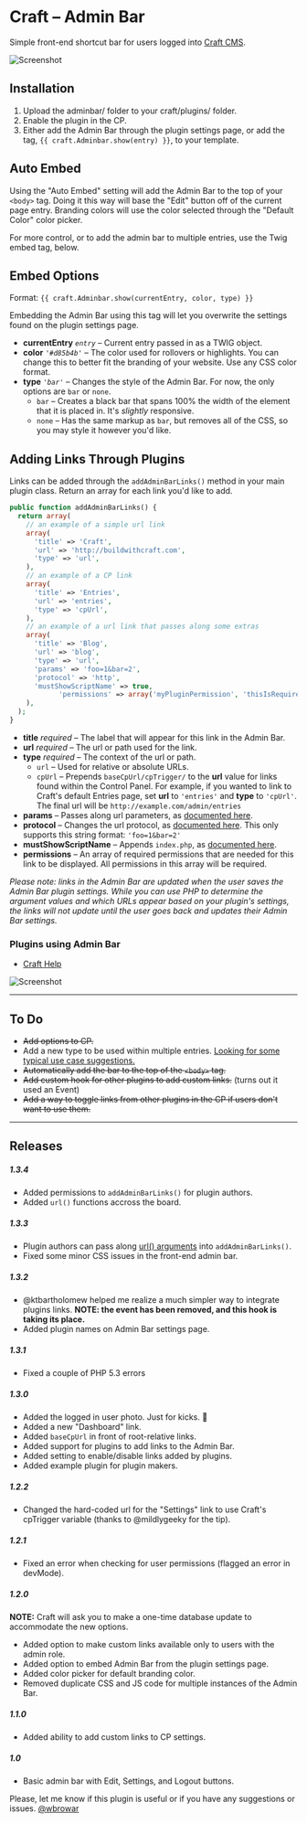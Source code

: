 # Craft – Admin Bar
Simple front-end shortcut bar for users logged into [Craft CMS](https://buildwithcraft.com).

![Screenshot](screenshot-bar.png)

## Installation
1. Upload the adminbar/ folder to your craft/plugins/ folder.
2. Enable the plugin in the CP.
3. Either add the Admin Bar through the plugin settings page, or add the tag, `{{ craft.Adminbar.show(entry) }}`, to your template.

## Auto Embed
Using the "Auto Embed" setting will add the Admin Bar to the top of your `<body>` tag. Doing it this way will base the "Edit" button off of the current page entry. Branding colors will use the color selected through the "Default Color" color picker.

For more control, or to add the admin bar to multiple entries, use the Twig embed tag, below.

## Embed Options
Format: `{{ craft.Adminbar.show(currentEntry, color, type) }}`

Embedding the Admin Bar using this tag will let you overwrite the settings found on the plugin settings page.

* **currentEntry** *`entry`*  – Current entry passed in as a TWIG object.
* **color** *`'#d85b4b'`* – The color used for rollovers or highlights. You can change this to better fit the branding of your website. Use any CSS color format.
* **type** *`'bar'`* – Changes the style of the Admin Bar. For now, the only options are `bar` or `none`.
  * `bar` – Creates a black bar that spans 100% the width of the element that it is placed in. It's *slightly* responsive.
  * `none` – Has the same markup as `bar`, but removes all of the CSS, so you may style it however you'd like.

## Adding Links Through Plugins
Links can be added through the `addAdminBarLinks()` method in your main plugin class. Return an array for each link you'd like to add.

```php
public function addAdminBarLinks() {
  return array(
    // an example of a simple url link
    array(
      'title' => 'Craft',
      'url' => 'http://buildwithcraft.com',
      'type' => 'url',
    ),
    // an example of a CP link
    array(
      'title' => 'Entries',
      'url' => 'entries',
      'type' => 'cpUrl',
    ),
    // an example of a url link that passes along some extras
    array(
      'title' => 'Blog',
      'url' => 'blog',
      'type' => 'url',
      'params' => 'foo=1&bar=2',
      'protocol' => 'http',
      'mustShowScriptName' => true,
			'permissions' => array('myPluginPermission', 'thisIsRequiredToo'),
    ),
  );
}
```

* **title** *required*  – The label that will appear for this link in the Admin Bar.
* **url** *required* – The url or path used for the link.
* **type** *required* – The context of the url or path.
  * `url` – Used for relative or absolute URLs.
  * `cpUrl` – Prepends `baseCpUrl/cpTrigger/` to the **url** value for links found within the Control Panel. For example, if you wanted to link to Craft's default Entries page, set **url** to `'entries'` and **type** to `'cpUrl'`. The final url will be `http://example.com/admin/entries`
* **params** – Passes along url parameters, as [documented here](http://buildwithcraft.com/docs/templating/functions#url).
* **protocol** – Changes the url protocol, as [documented here](http://buildwithcraft.com/docs/templating/functions#url). This only supports this string format: `'foo=1&bar=2'`
* **mustShowScriptName** – Appends `index.php`, as [documented here](http://buildwithcraft.com/docs/templating/functions#url).
* **permissions** – An array of required permissions that are needed for this link to be displayed. All permissions in this array will be required.

*Please note: links in the Admin Bar are updated when the user saves the Admin Bar plugin settings. While you can use PHP to determine the argument values and which URLs appear based on your plugin's settings, the links will not update until the user goes back and updates their Admin Bar settings.*

### Plugins using Admin Bar
* [Craft Help](https://github.com/70kft/craft-help)

![Screenshot](screenshot-settings.png)

---

## To Do
* ~~Add options to CP.~~
* Add a new type to be used within multiple entries. [Looking for some typical use case suggestions.](https://github.com/wbrowar/craft-admin-bar/issues/new)
* ~~Automatically add the bar to the top of the `<body>` tag.~~
* ~~Add custom hook for other plugins to add custom links.~~ (turns out it used an Event)
* ~~Add a way to toggle links from other plugins in the CP if users don't want to use them.~~

---

## Releases
##### *1.3.4*
* Added permissions to `addAdminBarLinks()` for plugin authors.
* Added `url()` functions accross the board.

##### *1.3.3*
* Plugin authors can pass along [url() arguments](http://buildwithcraft.com/docs/templating/functions#url) into `addAdminBarLinks()`.
* Fixed some minor CSS issues in the front-end admin bar.

##### *1.3.2*
* @ktbartholomew helped me realize a much simpler way to integrate plugins links. **NOTE: the event has been removed, and this hook is taking its place.**
* Added plugin names on Admin Bar settings page.

##### *1.3.1*
* Fixed a couple of PHP 5.3 errors

##### *1.3.0*
* Added the logged in user photo. Just for kicks. :bust_in_silhouette:
* Added a new "Dashboard" link.
* Added `baseCpUrl` in front of root-relative links.
* Added support for plugins to add links to the Admin Bar.
* Added setting to enable/disable links added by plugins.
* Added example plugin for plugin makers.

##### *1.2.2*
* Changed the hard-coded url for the "Settings" link to use Craft's cpTrigger variable (thanks to @mildlygeeky for the tip).

##### *1.2.1*
* Fixed an error when checking for user permissions (flagged an error in devMode).

##### *1.2.0*
**NOTE:** Craft will ask you to make a one-time database update to accommodate the new options. 
* Added option to make custom links available only to users with the admin role.
* Added option to embed Admin Bar from the plugin settings page.
* Added color picker for default branding color.
* Removed duplicate CSS and JS code for multiple instances of the Admin Bar.

##### *1.1.0*
* Added ability to add custom links to CP settings.

##### *1.0*
* Basic admin bar with Edit, Settings, and Logout buttons.

Please, let me know if this plugin is useful or if you have any suggestions or issues. [@wbrowar](https://twitter.com/wbrowar)
